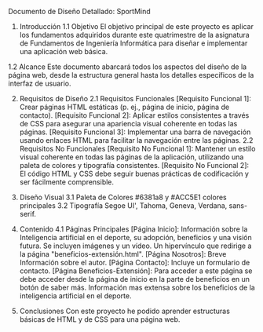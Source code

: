 Documento de Diseño Detallado: SportMind
1. Introducción
1.1 Objetivo
El objetivo principal de este proyecto es aplicar los fundamentos adquiridos durante este quatrimestre de la asignatura de Fundamentos de Ingeniería Informática para diseñar e implementar una aplicación web básica.

1.2 Alcance
Este documento abarcará todos los aspectos del diseño de la página web, desde la estructura general hasta los detalles específicos de la interfaz de usuario.

2. Requisitos de Diseño
2.1 Requisitos Funcionales
[Requisito Funcional 1]: Crear páginas HTML estáticas (p. ej., página de inicio, página de contacto).
[Requisito Funcional 2]: Aplicar estilos consistentes a través de CSS para asegurar una apariencia visual coherente en todas las páginas.
[Requisito Funcional 3]: Implementar una barra de navegación usando enlaces HTML para facilitar la navegación entre las páginas.
2.2 Requisitos No Funcionales
[Requisito No Funcional 1]: Mantener un estilo visual coherente en todas las páginas de la aplicación, utilizando una paleta de colores y tipografía consistentes.
[Requisito No Funcional 2]: El código HTML y CSS debe seguir buenas prácticas de codificación y ser fácilmente comprensible.

3. Diseño Visual
3.1 Paleta de Colores
 #6381a8 y #ACC5E1 colores principales
3.2 Tipografía
Segoe UI', Tahoma, Geneva, Verdana, sans-serif.

4. Contenido
4.1 Páginas Principales
[Página Inicio]: Información sobre la Inteligencia artificial en el deporte, su adopción, beneficios y una visión futura. Se incluyen imágenes y un vídeo. Un hipervínculo que redirige a la página "beneficios-extensión.html".
[Página Nosotros]: Breve Información sobre el autor.
[Página Contacto]: Incluye un formulario de contacto.
[Página Beneficios-Extensión]: Para acceder a este página se debe acceder desde la página de inicio en la parte de beneficios en un botón de saber más. Información mas extensa sobre los beneficios de la inteligencia artificial en el deporte.

5. Conclusiones
Con este proyecto he podido aprender estructuras básicas de HTML y de CSS para una página web.
